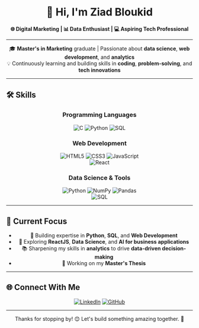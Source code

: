 <div align="center">

# 👋 Hi, I'm **Ziad Bloukid**

**🌐 Digital Marketing | 📊 Data Enthusiast | 💻 Aspiring Tech Professional**

---

🎓 **Master's in Marketing** graduate | Passionate about **data science**, **web development**, and **analytics**  
💡 Continuously learning and building skills in **coding**, **problem-solving**, and **tech innovations**

---

</div>

## 🛠️ **Skills**

<div align="center">

### **Programming Languages**
![C](https://img.shields.io/badge/C-%2300599C.svg?style=for-the-badge&logo=c&logoColor=white) 
![Python](https://img.shields.io/badge/Python-%2314354C.svg?style=for-the-badge&logo=python&logoColor=white) 
![SQL](https://img.shields.io/badge/SQL-%23006AFF.svg?style=for-the-badge&logo=microsoft-sql-server&logoColor=white)

### **Web Development**
![HTML5](https://img.shields.io/badge/HTML5-%23E34F26.svg?style=for-the-badge&logo=html5&logoColor=white) 
![CSS3](https://img.shields.io/badge/CSS3-%231572B6.svg?style=for-the-badge&logo=css3&logoColor=white) 
![JavaScript](https://img.shields.io/badge/JavaScript-%23F7DF1E.svg?style=for-the-badge&logo=javascript&logoColor=black)  
![React](https://img.shields.io/badge/React-%2361DAFB.svg?style=for-the-badge&logo=react&logoColor=black)

### **Data Science & Tools**
![Python](https://img.shields.io/badge/Python-%2314354C.svg?style=for-the-badge&logo=python&logoColor=white) 
![NumPy](https://img.shields.io/badge/NumPy-%23013243.svg?style=for-the-badge&logo=numpy&logoColor=white) 
![Pandas](https://img.shields.io/badge/Pandas-%23150458.svg?style=for-the-badge&logo=pandas&logoColor=white)  
![SQL](https://img.shields.io/badge/SQL-%23006AFF.svg?style=for-the-badge&logo=microsoft-sql-server&logoColor=white)

</div>

---

## 🌱 **Current Focus**
<div align="center">

- 🌟 Building expertise in **Python**, **SQL**, and **Web Development**  
- 🚀 Exploring **ReactJS**, **Data Science**, and **AI for business applications**  
- 📚 Sharpening my skills in **analytics** to drive **data-driven decision-making**  
- 📝 Working on my **Master's Thesis**

</div>

---

## 🌐 **Connect With Me**
<div align="center">

[![LinkedIn](https://img.shields.io/badge/LinkedIn-%230077B5.svg?style=for-the-badge&logo=linkedin&logoColor=white)](https://linkedin.com/in/ziadbl) 
[![GitHub](https://img.shields.io/badge/GitHub-%23121011.svg?style=for-the-badge&logo=github&logoColor=white)](https://github.com/izemgg)  


---

Thanks for stopping by! 😊 Let's build something amazing together. 🚀

</div>
